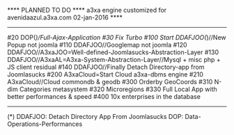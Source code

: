 **** PLANNED TO DO ****
a3xa engine customized for avenidaazul.a3xa.com 
02-jan-2016 **** 
______________________________________________

#20 DOP(*)/Full-Ajax-Application 
#30 Fix Turbo 
#100 Start DDAFJOO(*)//New Popup not joomla 
#110 DDAFJOO//Googlemap not joomla 
#120 DDAFJOO//A3xaJOO=Well-defined-Joomlasucks-Abstraction-Layer 
#130 DDAFJOO//A3xaAL=A3xa-System-Abstraction-Layer//Mysql + misc php + JS client residual
#140 DDAFJOO//Finally Detach Directory-app from Joomlasucks 
#200 A3xaCloud=Start Cloud a3xa-dbms engine 
#210 A3xaCloud//Cloud commondb & geodb 
#300 Orderby GeoCoords 
#310 N-dim Categories metasystem 
#320 Microregions 
#330 Full Local App with better performances & speed 
#400 10x enterprises in the database 
______________________________________________
(*)
DDAFJOO: Detach Directory App From Joomlasucks
DOP: Data-Operations-Performances
